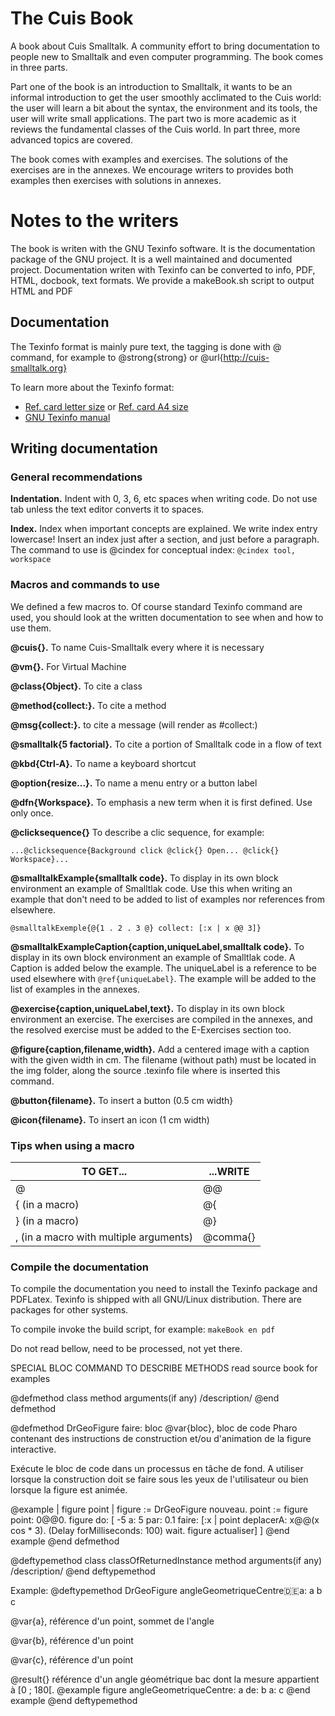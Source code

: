 # The Cuis Book
A book about Cuis Smalltalk. A community effort to bring documentation
to people new to Smalltalk and even computer programming. The book
comes in three parts.

Part one of the book is an introduction to Smalltalk, it wants to
be an informal introduction to get the user smoothly acclimated to the
Cuis world: the user will learn a bit about the syntax, the
environment and its tools, the user will write small applications. The
part two is more academic as it reviews the fundamental classes of the
Cuis world. In part three, more advanced topics are covered.

The book comes with examples and exercises. The solutions of the
exercises are in the annexes. We encourage writers to provides both
examples then exercises with solutions in annexes.

# Notes to the writers
The book is writen with the GNU Texinfo software. It is the
documentation package of the GNU project. It is a well maintained and
documented project. Documentation writen with Texinfo can be converted
to info, PDF, HTML, docbook, text formats. We provide a makeBook.sh
script to output HTML and PDF

## Documentation
The Texinfo format is mainly pure text, the tagging is done with @
command, for example to @strong{strong} or
@url{http://cuis-smalltalk.org}

To learn more about the Texinfo format:
  * [Ref. card letter size](http://git.savannah.gnu.org/cgit/texinfo.git/plain/doc/refcard/txirefcard.pdf) or [Ref. card A4 size](http://git.savannah.gnu.org/cgit/texinfo.git/plain/doc/refcard/txirefcard-a4.pdf)
  * [GNU Texinfo manual](https://www.gnu.org/software/texinfo/manual/texinfo/)




## Writing documentation

### General recommendations
**Indentation.** Indent with 0, 3, 6, etc spaces when writing code. Do
not use tab unless the text editor converts it to spaces.

**Index.** Index when important concepts are explained. We write index
entry lowercase! Insert an index just after a section, and just before
a paragraph. The command to use is @cindex for conceptual index:
`@cindex tool, workspace`

### Macros and commands to use
We defined a few macros to. Of course standard Texinfo command are
used, you should look at the written documentation to see when and how
to use them.

**@cuis{}.** To name Cuis-Smalltalk every where it is necessary

**@vm{}.** For Virtual Machine

**@class{Object}.** To cite a class

**@method{collect:}.** To cite a method

**@msg{collect:}.** to cite a message (will render as #collect:)

**@smalltalk{5 factorial}.** To cite a portion of Smalltalk code in a
flow of text

**@kbd{Ctrl-A}.** To name a keyboard shortcut

**@option{resize...}.** To name a menu entry or a button label

**@dfn{Workspace}.** To emphasis a new term when it is first
defined. Use only once.

**@clicksequence{}** To describe a clic sequence, for example:

`...@clicksequence{Background click @click{} Open... @click{}
Workspace}...`

**@smalltalkExample{smalltalk code}.** To display in its own block
environment an example of Smalltlak code. Use this when writing an
example that don't need to be added to list of examples nor references
from elsewhere.

`@smalltalkExemple{@{1 . 2 . 3 @} collect: [:x |
   x @@ 3]}`

**@smalltalkExampleCaption{caption,uniqueLabel,smalltalk code}.** To
display in its own block environment an example of Smalltlak code. A
Caption is added below the example. The uniqueLabel is a reference to
be used elsewhere with `@ref{uniqueLabel}`. The example will be added to
the list of examples in the annexes.

**@exercise{caption,uniqueLabel,text}.** To display in its own block
environment an exercise. The exercises are compiled in the annexes, and
the resolved exercise must be added to the E-Exercises section too.

**@figure{caption,filename,width}.** Add a centered image with a
caption with the given width in cm. The filename (without path) must
be located in the img folder, along the source .texinfo file where is
inserted this command.

**@button{filename}.** To insert a button (0.5 cm width}

**@icon{filename}.** To insert an icon (1 cm width)

### Tips when using a macro
TO GET... | ...WRITE
----------|----------
@ | @@
{ (in a macro) | @{
} (in a macro) | @}
, (in a macro with multiple arguments) | @comma{}


### Compile the documentation
To compile the documentation you need to install the Texinfo package
and PDFLatex. Texinfo is shipped with all GNU/Linux
distribution. There are packages for other systems.

To compile invoke the build script, for example: `makeBook en pdf`


Do not read bellow, need to be processed, not yet there.

SPECIAL BLOC COMMAND TO DESCRIBE METHODS
read source book for examples



@defmethod class method arguments(if any)
/description/
@end defmethod

@defmethod DrGeoFigure faire: bloc
  @var{bloc}, bloc de code Pharo contenant des
    instructions de construction et/ou d'animation de la figure
    interactive.
  
Exécute le bloc de code dans un processus en tâche de fond. A utiliser
lorsque la construction doit se faire sous les yeux de l'utilisateur
ou bien lorsque la figure est animée.
  
@example
| figure point | 
figure := DrGeoFigure nouveau.
point := figure point: 0@@0.
figure do: [ 
   -5 a: 5 par: 0.1 faire: [:x |
      point deplacerA: x@@(x cos * 3).
      (Delay forMilliseconds: 100) wait.
      figure actualiser]
]
@end example
@end defmethod

@deftypemethod class classOfReturnedInstance method arguments(if any)
/description/
@end deftypemethod

Example:
@deftypemethod DrGeoFigure <WrpValue> angleGeometriqueCentre:de:a: a b c

  @var{a}, référence d'un point, sommet de l'angle

  @var{b}, référence d'un point

  @var{c}, référence d'un point

  @result{} référence d'un angle géométrique bac dont la mesure
  appartient à [0 ; 180[.
@example
figure angleGeometriqueCentre: a de: b a: c
@end example
@end deftypemethod

